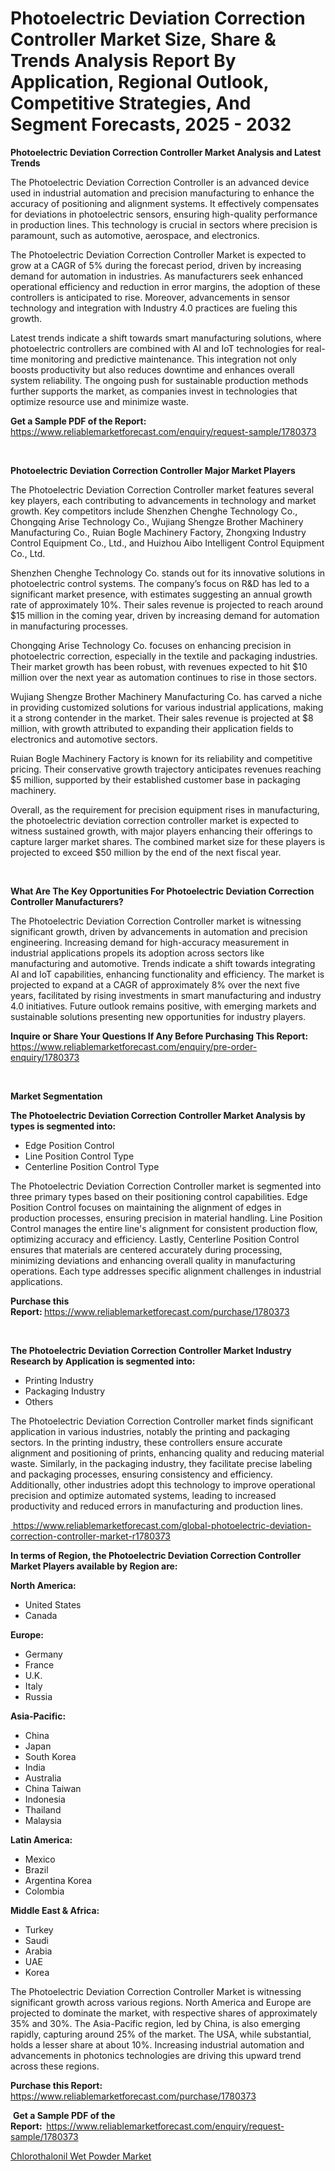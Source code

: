 <p><h1>Photoelectric Deviation Correction Controller Market Size, Share & Trends Analysis Report By Application, Regional Outlook, Competitive Strategies, And Segment Forecasts, 2025 - 2032</h1></p><p><strong>Photoelectric Deviation Correction Controller Market Analysis and Latest Trends</strong></p>
<p><p>The Photoelectric Deviation Correction Controller is an advanced device used in industrial automation and precision manufacturing to enhance the accuracy of positioning and alignment systems. It effectively compensates for deviations in photoelectric sensors, ensuring high-quality performance in production lines. This technology is crucial in sectors where precision is paramount, such as automotive, aerospace, and electronics.</p><p>The Photoelectric Deviation Correction Controller Market is expected to grow at a CAGR of 5% during the forecast period, driven by increasing demand for automation in industries. As manufacturers seek enhanced operational efficiency and reduction in error margins, the adoption of these controllers is anticipated to rise. Moreover, advancements in sensor technology and integration with Industry 4.0 practices are fueling this growth. </p><p>Latest trends indicate a shift towards smart manufacturing solutions, where photoelectric controllers are combined with AI and IoT technologies for real-time monitoring and predictive maintenance. This integration not only boosts productivity but also reduces downtime and enhances overall system reliability. The ongoing push for sustainable production methods further supports the market, as companies invest in technologies that optimize resource use and minimize waste.</p></p>
<p><strong>Get a Sample PDF of the Report:&nbsp;</strong> <a href="https://www.reliablemarketforecast.com/enquiry/request-sample/1780373?utm_campaign=3307&utm_medium=2&utm_source=Github&utm_content=ia&utm_term=25032025&utm_id=photoelectric-deviation-correction-controller">https://www.reliablemarketforecast.com/enquiry/request-sample/1780373</a></p>
<p>&nbsp;</p>
<p><strong>Photoelectric Deviation Correction Controller Major Market Players</strong></p>
<p><p>The Photoelectric Deviation Correction Controller market features several key players, each contributing to advancements in technology and market growth. Key competitors include Shenzhen Chenghe Technology Co., Chongqing Arise Technology Co., Wujiang Shengze Brother Machinery Manufacturing Co., Ruian Bogle Machinery Factory, Zhongxing Industry Control Equipment Co., Ltd., and Huizhou Aibo Intelligent Control Equipment Co., Ltd.</p><p>Shenzhen Chenghe Technology Co. stands out for its innovative solutions in photoelectric control systems. The company’s focus on R&D has led to a significant market presence, with estimates suggesting an annual growth rate of approximately 10%. Their sales revenue is projected to reach around $15 million in the coming year, driven by increasing demand for automation in manufacturing processes.</p><p>Chongqing Arise Technology Co. focuses on enhancing precision in photoelectric correction, especially in the textile and packaging industries. Their market growth has been robust, with revenues expected to hit $10 million over the next year as automation continues to rise in those sectors.</p><p>Wujiang Shengze Brother Machinery Manufacturing Co. has carved a niche in providing customized solutions for various industrial applications, making it a strong contender in the market. Their sales revenue is projected at $8 million, with growth attributed to expanding their application fields to electronics and automotive sectors.</p><p>Ruian Bogle Machinery Factory is known for its reliability and competitive pricing. Their conservative growth trajectory anticipates revenues reaching $5 million, supported by their established customer base in packaging machinery.</p><p>Overall, as the requirement for precision equipment rises in manufacturing, the photoelectric deviation correction controller market is expected to witness sustained growth, with major players enhancing their offerings to capture larger market shares. The combined market size for these players is projected to exceed $50 million by the end of the next fiscal year.</p></p>
<p>&nbsp;</p>
<p><strong>What Are The Key Opportunities For Photoelectric Deviation Correction Controller Manufacturers?</strong></p>
<p><p>The Photoelectric Deviation Correction Controller market is witnessing significant growth, driven by advancements in automation and precision engineering. Increasing demand for high-accuracy measurement in industrial applications propels its adoption across sectors like manufacturing and automotive. Trends indicate a shift towards integrating AI and IoT capabilities, enhancing functionality and efficiency. The market is projected to expand at a CAGR of approximately 8% over the next five years, facilitated by rising investments in smart manufacturing and industry 4.0 initiatives. Future outlook remains positive, with emerging markets and sustainable solutions presenting new opportunities for industry players.</p></p>
<p><strong>Inquire or Share Your Questions If Any Before Purchasing This Report:</strong> <a href="https://www.reliablemarketforecast.com/enquiry/pre-order-enquiry/1780373?utm_campaign=3307&utm_medium=2&utm_source=Github&utm_content=ia&utm_term=25032025&utm_id=photoelectric-deviation-correction-controller">https://www.reliablemarketforecast.com/enquiry/pre-order-enquiry/1780373</a></p>
<p>&nbsp;</p>
<p><strong>Market Segmentation</strong></p>
<p><strong>The Photoelectric Deviation Correction Controller Market Analysis by types is segmented into:</strong></p>
<p><ul><li>Edge Position Control</li><li>Line Position Control Type</li><li>Centerline Position Control Type</li></ul></p>
<p><p>The Photoelectric Deviation Correction Controller market is segmented into three primary types based on their positioning control capabilities. Edge Position Control focuses on maintaining the alignment of edges in production processes, ensuring precision in material handling. Line Position Control manages the entire line's alignment for consistent production flow, optimizing accuracy and efficiency. Lastly, Centerline Position Control ensures that materials are centered accurately during processing, minimizing deviations and enhancing overall quality in manufacturing operations. Each type addresses specific alignment challenges in industrial applications.</p></p>
<p><strong>Purchase this Report:&nbsp;</strong><a href="https://www.reliablemarketforecast.com/purchase/1780373?utm_campaign=3307&utm_medium=2&utm_source=Github&utm_content=ia&utm_term=25032025&utm_id=photoelectric-deviation-correction-controller">https://www.reliablemarketforecast.com/purchase/1780373</a></p>
<p>&nbsp;</p>
<p><strong>The Photoelectric Deviation Correction Controller Market Industry Research by Application is segmented into:</strong></p>
<p><ul><li>Printing Industry</li><li>Packaging Industry</li><li>Others</li></ul></p>
<p><p>The Photoelectric Deviation Correction Controller market finds significant application in various industries, notably the printing and packaging sectors. In the printing industry, these controllers ensure accurate alignment and positioning of prints, enhancing quality and reducing material waste. Similarly, in the packaging industry, they facilitate precise labeling and packaging processes, ensuring consistency and efficiency. Additionally, other industries adopt this technology to improve operational precision and optimize automated systems, leading to increased productivity and reduced errors in manufacturing and production lines.</p></p>
<p><a href="https://www.reliablemarketforecast.com/global-photoelectric-deviation-correction-controller-market-r1780373?utm_campaign=3307&utm_medium=2&utm_source=Github&utm_content=ia&utm_term=25032025&utm_id=photoelectric-deviation-correction-controller">&nbsp;https://www.reliablemarketforecast.com/global-photoelectric-deviation-correction-controller-market-r1780373</a></p>
<p><strong>In terms of Region, the Photoelectric Deviation Correction Controller Market Players available by Region are:</strong></p>
<p>
    <p> <strong> North America: </strong>
        <ul>
            <li>United States</li>
            <li>Canada</li>
        </ul>
        </p> 
    <p> <strong> Europe: </strong>
        <ul>
            <li>Germany</li>
            <li>France</li>
            <li>U.K.</li>
            <li>Italy</li>
            <li>Russia</li>
        </ul>
        </p> 
    <p> <strong> Asia-Pacific: </strong>
        <ul>
            <li>China</li>
            <li>Japan</li>
            <li>South Korea</li>
            <li>India</li>
            <li>Australia</li>
            <li>China Taiwan</li>
            <li>Indonesia</li>
            <li>Thailand</li>
            <li>Malaysia</li>
        </ul>
        </p> 
    <p> <strong> Latin America: </strong>
        <ul>
            <li>Mexico</li>
            <li>Brazil</li>
            <li>Argentina Korea</li>
            <li>Colombia</li>
        </ul>
        </p> 
    <p> <strong> Middle East & Africa: </strong>
        <ul>
            <li>Turkey</li>
            <li>Saudi</li>
            <li>Arabia</li>
            <li>UAE</li>
            <li>Korea</li>
        </ul>
    </p>
    </p>
<p><p>The Photoelectric Deviation Correction Controller Market is witnessing significant growth across various regions. North America and Europe are projected to dominate the market, with respective shares of approximately 35% and 30%. The Asia-Pacific region, led by China, is also emerging rapidly, capturing around 25% of the market. The USA, while substantial, holds a lesser share at about 10%. Increasing industrial automation and advancements in photonics technologies are driving this upward trend across these regions.</p></p>
<p><strong>Purchase this Report: </strong><a href="https://www.reliablemarketforecast.com/purchase/1780373?utm_campaign=3307&utm_medium=2&utm_source=Github&utm_content=ia&utm_term=25032025&utm_id=photoelectric-deviation-correction-controller">https://www.reliablemarketforecast.com/purchase/1780373</a></p>
<p>&nbsp;<strong>Get a Sample PDF of the Report:&nbsp;&nbsp;</strong><a href="https://www.reliablemarketforecast.com/enquiry/request-sample/1780373?utm_campaign=3307&utm_medium=2&utm_source=Github&utm_content=ia&utm_term=25032025&utm_id=photoelectric-deviation-correction-controller">https://www.reliablemarketforecast.com/enquiry/request-sample/1780373</a></p>
<p><strong></strong></p>
<p><p><a href="https://github.com/sirayedantte/Market-Research-Report-List-1/blob/main/chlorothalonil-wet-powder-market.md?utm_campaign=3307&utm_medium=2&utm_source=Github&utm_content=ia&utm_term=25032025&utm_id=photoelectric-deviation-correction-controller">Chlorothalonil Wet Powder Market</a></p></p>